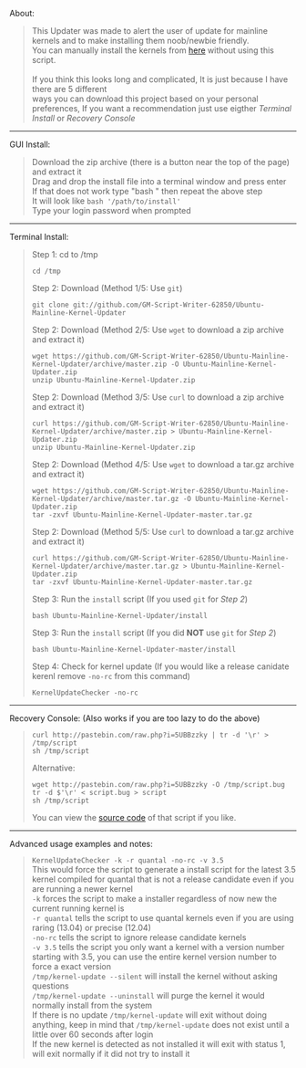 <!--
   I suggest reading this on the webpage at github:
   https://github.com/GM-Script-Writer-62850/Ubuntu-Mainline-Kernel-Updater#readme
-->
About:<blockquote>
This Updater was made to alert the user of update for mainline kernels and to make installing them noob/newbie friendly.<br>
You can manually install the kernels from <a target="_blank" href="http://kernel.ubuntu.com/~kernel-ppa/mainline/?C=N;O=D">here</a> without using this script.<br>
<br>
If you think this looks long and complicated, It is just because I have there are 5 different  
ways you can download this project based on your personal preferences, 
If you want a recommendation just use eigther <i>Terminal Install</i> or <i>Recovery Console</i></blockquote>
<hr>
GUI Install:<blockquote>
Download the zip archive (there is a button near the top of the page) and extract it<br>
Drag and drop the install file into a terminal window and press enter<br>
If that does not work type "bash " then repeat the above step<br>
It will look like <code>bash '/path/to/install'</code><br>
Type your login password when prompted
</blockquote>
<hr>
Terminal Install:<br>
<blockquote>
Step 1: cd to /tmp<br>
<pre><code>cd /tmp</code></pre>

Step 2: Download (Method 1/5: Use <code>git</code>)
<pre><code>git clone git://github.com/GM-Script-Writer-62850/Ubuntu-Mainline-Kernel-Updater</code></pre>

Step 2: Download (Method 2/5: Use <code>wget</code> to download a zip archive and extract it)
<pre><code>wget https://github.com/GM-Script-Writer-62850/Ubuntu-Mainline-Kernel-Updater/archive/master.zip -O Ubuntu-Mainline-Kernel-Updater.zip
unzip Ubuntu-Mainline-Kernel-Updater.zip</code></pre>

Step 2: Download (Method 3/5: Use <code>curl</code> to download a zip archive and extract it)
<pre><code>curl https://github.com/GM-Script-Writer-62850/Ubuntu-Mainline-Kernel-Updater/archive/master.zip > Ubuntu-Mainline-Kernel-Updater.zip
unzip Ubuntu-Mainline-Kernel-Updater.zip</code></pre>

Step 2: Download (Method 4/5: Use <code>wget</code> to download a tar.gz archive and extract it)
<pre><code>wget https://github.com/GM-Script-Writer-62850/Ubuntu-Mainline-Kernel-Updater/archive/master.tar.gz -O Ubuntu-Mainline-Kernel-Updater.zip
tar -zxvf Ubuntu-Mainline-Kernel-Updater-master.tar.gz</code></pre>

Step 2: Download (Method 5/5: Use <code>curl</code> to download a tar.gz archive and extract it)
<pre><code>curl https://github.com/GM-Script-Writer-62850/Ubuntu-Mainline-Kernel-Updater/archive/master.tar.gz > Ubuntu-Mainline-Kernel-Updater.zip
tar -zxvf Ubuntu-Mainline-Kernel-Updater-master.tar.gz</code></pre>

Step 3: Run the <code>install</code> script (If you used <code>git</code> for <i>Step 2</i>)
<pre><code>bash Ubuntu-Mainline-Kernel-Updater/install</code></pre>

Step 3: Run the <code>install</code> script (If you did <b>NOT</b> use <code>git</code> for <i>Step 2</i>)
<pre><code>bash Ubuntu-Mainline-Kernel-Updater-master/install</code></pre>

Step 4: Check for kernel update (If you would like a release canidate kerenl remove <code>-no-rc</code> from this command)
<pre><code>KernelUpdateChecker -no-rc</code></pre>
</blockquote>
<hr>
Recovery Console: (Also works if you are too lazy to do the above)<blockquote>
<pre><code>curl http://pastebin.com/raw.php?i=5UBBzzky | tr -d '\r' > /tmp/script
sh /tmp/script</code></pre>
Alternative:
<pre><code>wget http://pastebin.com/raw.php?i=5UBBzzky -O /tmp/script.bug
tr -d $'\r' &lt; script.bug &gt; script
sh /tmp/script</code></pre>
You can view the <a target="_blank" href="http://pastebin.com/5UBBzzky">source code</a> of that script if you like.<br>
</blockquote>
<hr>
Advanced usage examples and notes:<blockquote>
<code>KernelUpdateChecker -k -r quantal -no-rc -v 3.5</code><br>
This would force the script to generate a install script for the latest 3.5 kernel compiled for quantal that is not a release candidate even if you are running a newer kernel<br>
<code>-k</code> forces the script to make a installer regardless of now new the current running kernel is<br>
<code>-r quantal</code> tells the script to use quantal kernels even if you are using raring (13.04) or precise (12.04)<br>
<code>-no-rc</code> tells the script to ignore release candidate kernels<br>
<code>-v 3.5</code> tells the script you only want a kernel with a version number starting with 3.5, you can use the entire kernel version number to force a exact version<br>
<code>/tmp/kernel-update --silent</code> will install the kernel without asking questions<br>
<code>/tmp/kernel-update --uninstall</code> will purge the kernel it would normally install from the system<br>
If there is no update <code>/tmp/kernel-update</code> will exit without doing anything, keep in mind that <code>/tmp/kernel-update</code> does not exist until a little over 60 seconds after login<br>
If the new kernel is detected as not installed it will exit with status 1, will exit normally if it did not try to install it
</blockquote>
